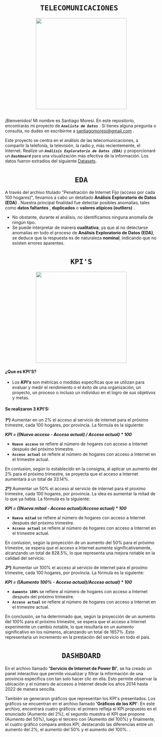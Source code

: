 # <h1 align="center">**`TELECOMUNICACIONES `**</h1>

<p align='center'>
<img src="https://www.poli.edu.co/sites/default/files/que-es-gerencia-de-proyectos-de-telecomunicaciones.jpg"  height=300>
<p>

## 


¡Bienvenidos! Mi nombre es Santiago Moresi. En este repositorio, encontrarás mi proyecto de  ***`Analista de Datos`*** . Si tienes alguna pregunta o consulta, no dudes en escribirme a santiagomoresi@gmail.com .

Este proyecto se centra en el análisis de las telecomunicaciones, a compartir la telefonía, la televisión, la radio y, más recientemente, el Internet. Realize un  ***`Análisis Exploratorio de Datos (EDA)`*** y proporcionaré un ***`Dashboard`*** para una visualización más efectiva de la información. Los datos fueron extradios del siguiente [Datasets](https://datosabiertos.enacom.gob.ar/dashboards/20000/acceso-a-internet/).

## <h1 align="center">**` EDA `**</h1>
A través del archivo titulado "Penetración de Internet Fijo (acceso por cada 100 hogares)", llevamos a cabo un detallado **Análisis Exploratorio de Datos (EDA)** . Nuestra principal finalidad fue detectar posibles anomalías, tales como **datos faltantes** , **duplicados** o **valores atípicos (outliers)** .
- No obstante, durante el análisis, no identificamos ninguna anomalía de ningún tipo.  
- Se puede interpretar de manera **cualitativa**, ya que al no detectarse anomalías en todo el proceso de **Análisis Exploratorio de Datos (EDA)**, se deduce que la respuesta es de naturaleza **nominal**, indicando que no existen errores aparentes.

## <h1 align="center">**` KPI'S `**</h1>
<p align='center'>
<img src="https://www.growthforce.com/hs-fs/hubfs/Best%20Labor%20KPIs%20for%20Service%20Businesses.jpeg?width=680&height=411&name=Best%20Labor%20KPIs%20for%20Service%20Businesses.jpeg"  height=300>
<p>

#### ¿Que es KPI'S?
 - Los ***KPI's*** son métricas o medidas específicas que se utilizan para evaluar y medir el rendimiento o el éxito de una organización, un proyecto, un proceso o incluso un individuo en el logro de sus objetivos y metas.

#### Se realizaron 3 KPI'S:

***1º)*** Aumentar en un 2% el acceso al servicio de internet para el próximo trimestre, cada 100 hogares, por provincia.
La fórmula es la siguiente:

 ***KPI = ((Nuevo acceso - Acceso actual) / Acceso actual) * 100***

- **`Nuevo acceso`** se refiere al número de hogares con acceso a Internet después del próximo trimestre.
- **`Acceso actual`** se refiere al número de hogares con acceso a Internet en el trimestre actual.

En conlusion, según lo establecido en la consigna, al aplicar un aumento del 2% para el próximo trimestre, se proyecta que el acceso a Internet aumentará a un total de 33.14%.


***2º)*** Aumentar un 50% el acceso al servicio de internet para el proximo trimestre, cada 100 hogares, por provincia. La idea es aumentar la mitad de lo que ya habia. 
La fórmula es la siguiente:

***KPI = ((Nueva mitad - Acceso actual)/Acceso actual) * 100***

- **`Nueva mitad`** se refiere al número de hogares con acceso a Internet después del próximo trimestre.
- **`Acceso actual`**  se refiere al número de hogares con acceso a Internet en el trimestre actual.

En conlusion, según la proyección de un aumento del 50% para el próximo trimestre, se espera que el acceso a Internet aumente significativamente, alcanzando un total de 828.5%, lo que representa una mejora notable en la calidad del servicio.


***3º)*** Aumentar un 100% el acceso al servicio de internet para el proximo trimestre, cada 100 hogares, por provincia. 
La fórmula es la siguiente:

***KPI = ((Aumento 100% - Acceso actual)/Acceso actual) * 100***

- **`Aumento 100%`** se refiere al número de hogares con acceso a Internet después del próximo trimestre.
- **`Acceso actual`**  se refiere al número de hogares con acceso a Internet en el trimestre actual.

En conclusión, se ha determinado que, según la proyección de un aumento del 100% para el próximo trimestre, se espera que el acceso a Internet experimente un cambio notable, lo que resultaría en un aumento significativo en los números, alcanzando un total de 1657% .Esto representaría un incremento en la prestación del servicio en todo el país.

## <h1 align="center">**` DASHBOARD `**</h1>

En el archivo llamado **'Servicio de Internet de Power BI'**, se ha creado un panel interactivo que permite visualizar y filtrar la información de una provincia específica con tan solo hacer clic en ella. Esto permite observar la ubicación y el número de accesos a Internet desde los años 2014 hasta 2022 de manera sencilla.

También se generaron gráficos que representan los KPI's presentados. Los gráficos se encuentran en el archivo llamado **'Gráficos de los KPI'**. En este archivo, encontrará cuatro gráficos: el primero refleja el KPI propuesto en el enunciado (Aumento del 2%), el segundo muestra el KPI que propone (Aumento del 50%), luego el tercero con (Aumento del 100%) y finalmente, el cuatro gráfico compara ambos KPI, destacando las diferencias entre un aumento del 2%, el aumento del 50% y el aumento del 100%. .


##
